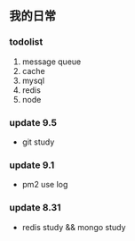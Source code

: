 ## 我的日常

### todolist
1. message queue
2. cache
3. mysql
4. redis
5. node


### update 9.5
* git study


### update 9.1
* pm2 use log


### update 8.31
* redis study && mongo study


